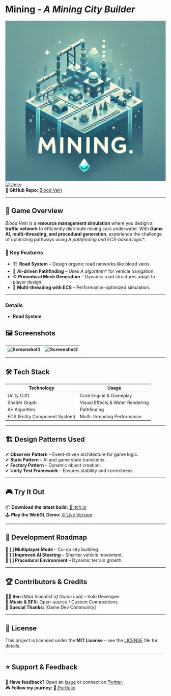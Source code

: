 # Mining - *A Mining City Builder*
![Blood Vein Logo](https://github.com/tqgiabao2006/Blood-vein/blob/main/ReadMe/MiningLogo.png?raw=true)
[![Unity](https://img.shields.io/badge/Made_with-Unity-000?logo=unity&style=for-the-badge)](https://unity.com/)  
🔗 **GitHub Repo:** [Blood Vein](https://github.com/tqgiabao2006/Blood-vein)

---

## 🚀 Game Overview  
*Blood Vein* is a **resource management simulation** where you design a **traffic network** to efficiently distribute mining cars underwater. With **Game AI, multi-threading, and procedural generation**, experience the challenge of optimizing pathways using **A* pathfinding and ECS-based logic**.

### 🎯 Key Features
- 🏗 **Road System** – Design organic road networks like blood veins.
- 🤖 **AI-driven Pathfinding** – Uses **A* algorithm** for vehicle navigation.  
- ⚙️ **Procedural Mesh Generation** – Dynamic road structures adapt to player design.  
- 🔀 **Multi-threading with ECS** – Performance-optimized simulation.  

---

### Details
- **Road System**
  

## 🖼 Screenshots  
| ![Screenshot1](https://your-image-link.com) | ![Screenshot2](https://your-image-link.com) |  
|:----------------------------------:|:----------------------------------:|  

---

## 🛠 Tech Stack  
| **Technology**   | **Usage**  |  
|-----------------|-----------|  
| Unity (C#) | Core Engine & Gameplay |  
| Shader Graph | Visual Effects & Water Rendering |  
| A* Algorithm | Pathfinding |  
| ECS (Entity Component System) | Multi-threading Performance |  

---

## 🏗 Design Patterns Used  
✔ **Observer Pattern** – Event-driven architecture for game logic.  
✔ **State Pattern** – AI and game state transitions.  
✔ **Factory Pattern** – Dynamic object creation.  
✔ **Unity Test Framework** – Ensures stability and correctness.  

---

## 🎮 Try It Out  
📦 **Download the latest build:** [🔗 Itch.io](https://your-itchio-link.com)  
🕹 **Play the WebGL Demo:** [🌐 Live Version](https://your-live-demo-link.com)  

---

## 🚧 Development Roadmap  
🔹 **[ ] Multiplayer Mode** – Co-op city building.  
🔹 **[ ] Improved AI Steering** – Smarter vehicle movement.  
🔹 **[ ] Procedural Environment** – Dynamic terrain growth.  

---

## 🏆 Contributors & Credits  
👨‍💻 **Ben** (*Mad Scientist of Game Lab*) – Solo Developer  
🎵 **Music & SFX:** Open-source / Custom Compositions  
📖 **Special Thanks:** [Game Dev Community]  

---

## 📜 License  
This project is licensed under the **MIT License** – see the [LICENSE](LICENSE) file for details.  

---

## ⭐ Support & Feedback  
💬 **Have feedback?** Open an [issue](https://github.com/yourname/blood-vein/issues) or connect on [Twitter](https://twitter.com/yourhandle).  
🎮 **Follow my journey:** [🔗 Portfolio](https://your-portfolio-link.com)  
